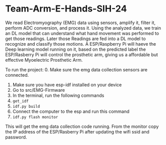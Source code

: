 # Team-Arm-E-Hands-SIH-24

We read Electromyography (EMG) data using sensors, amplify it, filter it, perform ADC conversion, and process it. Using the analyzed data, we train an DL model that can understand what hand movement was performed to get those readings. Later those Readings are fed into a DL model to recognize and classify those motions. A ESP/Raspberry Pi will haeve the Deep learning model running on it, based on the predicted label the ESP/Rasberry Pi will control the prosthetic arm, giving us a affordable but effective Myoelectric Prosthetic Arm.

To run the project:
0. Make sure the emg data collection sensors are connected.
1. Make sure you have esp-idf installed on your device
3. Go to src/EMG-Firmware
4. In the terminal, run the following commands
5. ```get_idf```
6. ```idf.py build```
7. Connect the computer to the esp and run this command
8. ```idf.py flash monitor```

This will get the emg data collection code running. From the monitor copy the IP address of the ESP/Rasberry Pi after updating the wifi ssid and password.


